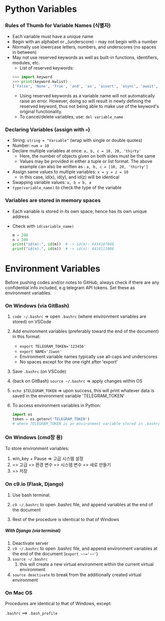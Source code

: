 # Python Variables

### Rules of Thumb for Variable Names (식별자)

- Each variable must have a unique name
- Begin with an alphabet or _(underscore) - may not begin with a number
- Normally use lowercase letters, numbers, and underscores (no spaces in between)
- May not use reserved keywords as well as built-in functions, identifiers, modules, etc.
    - List of reserved keywords:
    ```python
    >>> import keyword
    >>> print(keyword.kwlist)
    ['False', 'None', 'True', 'and', 'as', 'assert', 'async', 'await', 'break', 'class', 'continue', 'def', 'del', 'elif', 'else', 'except', 'finally', 'for', 'from', 'global', 'if', 'import', 'in', 'is', 'lambda', 'nonlocal', 'not', 'or', 'pass', 'raise', 'return', 'try', 'while', 'with', 'yield']
    ```
    - Using reserved keywords as a variable name will not automatically raise an error. However, doing so will result in newly defining the reserved keyword, thus not being able to make use of the keyword's original functionality.
    - To cancel/delete variables, use: `del variable_name`



### Declaring Variables (assign with `=`)

- String: `string = "Variable"`   (wrap with single or double quotes)
- Number: `num = 10`
- Declare multiple variables at once: `a, b, c = 10, 20, 'thirty'`
    - Here, the number of objects given on both sides must be the same
    - Values may be provided in either a tuple or list format. The above example can also be written as : `a, b, c = [10, 20, 'thirty']`
- Assign same values to multiple variables: `x = y = z = 10`
    - in this case, id(x), id(y), and id(z) will be identical
- Swapping variable values: `a, b = b, a`
- `type(variable_name)` to check the type of the variable



### Variables are stored in memory spaces

- Each variable is stored in its own space, hence has its own unique address
- Check with `id(variable_name)`

  ```python
  m = 200
  n = 200
  print("id(m):", id(m))  # -> id(m): 4414107808
  print("id(n):", id(n))  # -> id(n): 4414111008
  ```


### 



# Environment Variables

Before pushing codes and/or notes to GitHub, always check if there are any confidential info included, e.g telegram API tokens. Set these as environment variables.

### On Windows (via GitBash)

1. `code ~/.bashrc` => open `.bashrc` (where environment variables are stored) on VSCode

2. Add environment variables (preferably toward the end of the document) in this format:

   - `export TELEGRAM_TOKEN='123456'`
   - `export NAME='Jiwon'`
   - Environment variable names typically use all-caps and underscores
   - No spaces except for the one right after 'export'

3. Save `.bashrc` (on VSCode)

4. (back on GitBash) `source ~/.bashrc`  => apply changes within OS

5. `echo $TELEGRAM_TOKEN` => upon success, this will print whatever data is saved in the environment variable 'TELEGRAM_TOKEN'

6. To access environment variables in Python:

   ```python
   import os
   token = os.getenv('TELEGRAM_TOKEN')
   # where TELEGRAM_TOKEN is an environment variable stored in .bashrc
   ```

### On Windows (cmd창 용)

To store environment variables:

1. win_key + Pause => 고급 시스템 설정
2. => 고급 => 환경 변수 => 시스템 변수 => 새로 만들기 
3. => 저장

### On c9.io (Flask, Django)

1. Use bash terminal.

2. `c9 ~/.bashrc` to open .bashrc file, and append variables at the end of the document

3. Rest of the procedure is identical to that of Windows

##### With Django (via terminal)

1. Deactivate server
2. `c9 ~/.bashrc` to open .bashrc file, and append environment variables at the end of the document (`export ~~='~~'`)
3. `source ~/.bashrc`
   1. this will create a new virtual environment within the current virtual environment
4. `source deactivate`  to break from the additionally created virtual environment

### On Mac OS

Procedures are identical to that of Windows, except:

`.bashrc` ==> `.bash_profile`







